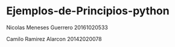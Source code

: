 # Ejemplos-de-Principios-python
Nicolas Meneses Guerrero 20161020533

Camilo Ramirez Alarcon 20142020078
